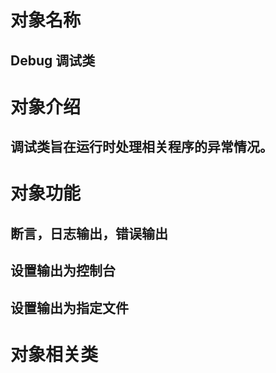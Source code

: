 # 对象名称
## Debug 调试类

# 对象介绍
## 调试类旨在运行时处理相关程序的异常情况。

# 对象功能
## 断言，日志输出，错误输出

## 设置输出为控制台
## 设置输出为指定文件

# 对象相关类
